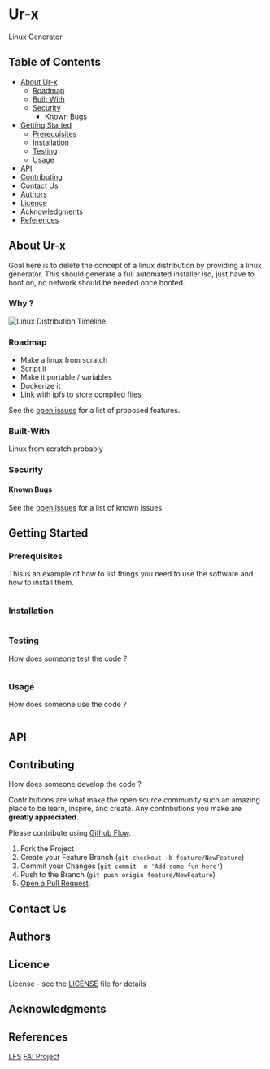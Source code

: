 # Ur-x

Linux Generator

## Table of Contents

* [About Ur-x](#about-ur-x)
  * [Roadmap](#roadmap)
  * [Built With](#built-with)
  * [Security](#security)
    * [Known Bugs](#known-bugs)
* [Getting Started](#getting-started)
  * [Prerequisites](#prerequisites)
  * [Installation](#installation)
  * [Testing](#testing)
  * [Usage](#usage)
* [API](#api)
* [Contributing](#contributing)
* [Contact Us](#contact-us)
* [Authors](#authors)
* [Licence](#licence)
* [Acknowledgments](#acknowledgments)
* [References](#references)

## About Ur-x

Goal here is to delete the concept of a linux distribution by providing a linux generator.
This should generate a full automated installer iso, just have to boot on, no network should be needed once booted.

### Why ?

![Linux Distribution Timeline](https://wiki.debian-fr.xyz/images/8/8f/2720px-Linux_Distribution_Timeline_08_Aug_2017.svg.png)

### Roadmap

- Make a linux from scratch
- Script it
- Make it portable / variables
- Dockerize it
- Link with ipfs to store compiled files

See the [open issues](https://github.com/yourname/ur-x/issues) for a list of proposed features.

### Built-With

Linux from scratch probably

### Security

#### Known Bugs

See the [open issues](https://github.com/yourname/ur-x/issues) for a list of known issues.

## Getting Started

### Prerequisites

This is an example of how to list things you need to use the software and how to install them.

```sh

```

### Installation

```sh

```

### Testing

How does someone test the code ?

```sh

```

### Usage

How does someone use the code ?

```sh

```

## API

## Contributing

How does someone develop the code ?

Contributions are what make the open source community such an amazing place to be learn, inspire, and create. Any contributions you make are **greatly appreciated**.

Please contribute using [Github Flow](https://guides.github.com/introduction/flow/).

1. Fork the Project
2. Create your Feature Branch (`git checkout -b feature/NewFeature`)
3. Commit your Changes (`git commit -m 'Add some fun here'`)
4. Push to the Branch (`git push origin feature/NewFeature`)
5. [Open a Pull Request](https://github.com/yourname/ur-x/compare/).

## Contact Us

## Authors

## Licence

License - see the [LICENSE](LICENSE) file for details

## Acknowledgments

## References

[LFS](http://www.linuxfromscratch.org/)
[FAI Project](https://fai-project.org/)
